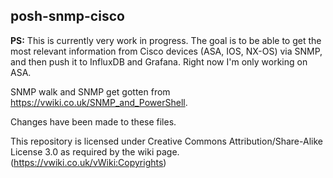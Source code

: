 ## posh-snmp-cisco

**PS:** This is currently very work in progress. The goal is to be able to get the most relevant information from Cisco devices (ASA, IOS, NX-OS) via SNMP, and then push it to InfluxDB and Grafana. Right now I'm only working on ASA.

SNMP walk and SNMP get gotten from https://vwiki.co.uk/SNMP_and_PowerShell.

Changes have been made to these files.

This repository is licensed under Creative Commons Attribution/Share-Alike License 3.0 as required by the wiki page. (https://vwiki.co.uk/vWiki:Copyrights)
